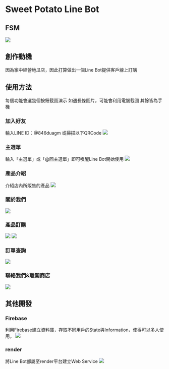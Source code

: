 # Sweet Potato Line Bot

## FSM
![](https://i.imgur.com/TWvJj99.png)

## 創作動機
因為家中經營地瓜店，因此打算做出一個Line Bot提供客戶線上訂購

## 使用方法
每個功能會選幾個按鈕截圖演示
如遇長條圖片，可能會利用電腦截圖
其餘皆為手機

### 加入好友
輸入LINE ID：@846duagm
或掃描以下QRCode
![](https://qr-official.line.me/gs/M_846duagm_BW.png)

### 主選單
輸入「主選單」或「@回主選單」即可喚醒Line Bot開始使用
![](https://i.imgur.com/RqAGA1r.png)

### 產品介紹
介紹店內所販售的產品
![](https://i.imgur.com/lZrWoCY.png)

### 關於我們
![](https://i.imgur.com/RzIvSjf.jpg)

### 產品訂購
![](https://i.imgur.com/gz2h10Q.jpg)
![](https://i.imgur.com/Zk7fuyD.jpg)

### 訂單查詢
![](https://i.imgur.com/bqEEVp3.jpg)

### 聯絡我們&離開商店
![](https://i.imgur.com/aoFDNQn.jpg)

## 其他開發

### Firebase
利用Firebase建立資料庫，存取不同用戶的State與Information，使得可以多人使用。
![](https://i.imgur.com/mXjObWn.png)

### render
將Line Bot部屬至render平台建立Web Service
![](https://i.imgur.com/8FO9wWZ.png)

